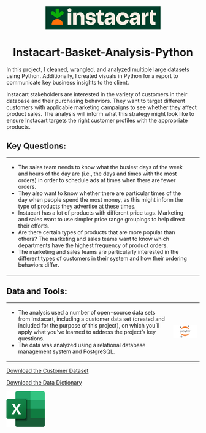 <div align="center">
  <img src="https://github.com/Tiffkinn/Instacart-Basket-Analysis-Python/blob/main/instacart3.jpg" alt="Instacart-Basket-Analysis-Python Logo" width="300">
</div>

<h1 align="center">Instacart-Basket-Analysis-Python</h1>



In this project, I cleaned, wrangled, and analyzed multiple large datasets using Python. Additionally, I created visuals in Python for a report to communicate key business insights to the client.

Instacart stakeholders are interested in the variety of customers in their database and their purchasing behaviors. They want to target different customers with applicable marketing campaigns to see whether they affect product sales. The analysis will inform what this strategy might look like to ensure Instacart targets the right customer profiles with the appropriate products.

## Key Questions:

<table>
  <tr>
    <td>
      <ul>
        <li>The sales team needs to know what the busiest days of the week and hours of the day are (i.e., the days and times with the most orders) in order to schedule ads at times when there are fewer orders.</li>
        <li>They also want to know whether there are particular times of the day when people spend the most money, as this might inform the type of products they advertise at these times.</li>
        <li>Instacart has a lot of products with different price tags. Marketing and sales want to use simpler price range groupings to help direct their efforts.</li>
        <li>Are there certain types of products that are more popular than others? The marketing and sales teams want to know which departments have the highest frequency of product orders.</li>
        <li>The marketing and sales teams are particularly interested in the different types of customers in their system and how their ordering behaviors differ.</li>
      </ul>
    </td>
    <td>
    </td>
  </tr>
</table>

## Data and Tools:

<table>
  <tr>
    <td>
      <ul>
        <li>The analysis used a number of open-source data sets from Instacart, including a customer data set (created and included for the purpose of this project), on which you’ll apply what you’ve learned to address the project’s key questions. </li>
        <li>The data was analyzed using a relational database management system and PostgreSQL.</li>
      </ul>
    </td>
    </ul>
    </td>
    <td>
      <img src="https://github.com/Tiffkinn/Instacart-Basket-Analysis-Python/blob/main/Jupyter_logo.png" alt="Jupyter Logo" width="300">
    </td>
  </tr>
</table>

[Download the Customer Dataset](https://s3.amazonaws.com/coach-courses-us/public/courses/data-immersion/A4/A4_Data_Assets/customers.zip)  

[Download the Data Dictionary](https://gist.github.com/jeremystan/c3b39d947d9b88b3ccff3147dbcf6c6b)

<img src="https://github.com/Tiffkinn/Instacart-Basket-Analysis-Python/blob/main/Excel_logo2.png" alt="Excel Logo" width="100">
